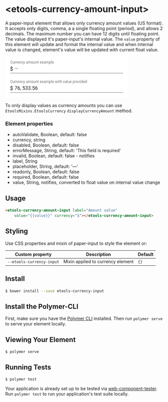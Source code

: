 # \<etools-currency-amount-input\>

A paper-input element that allows only currency amount values (US format). It accepts only digits, comma, a
a single floating point (period), and allows 2 decimals. The maximum number you can have 12 digits until floating point.
The value displayed it's paper-input's internal value. The `value` property of this element will update and format
the internal value and when internal value is changed, element's value will be updated with current float value.

![etools-currency-input-img](etools-currency-input.png)

To only display values as currency amounts you can use `EtoolsMixins.EtoolsCurrency`
`displayCurrencyAmount` method.

### Element properties

* autoValidate, Boolean, default: false
* currency, string
* disabled, Boolean, default: false
* errorMessage, String, default: 'This field is required'
* invalid, Boolean, default: false - notifies
* label, String
* placeholder, String, default: '—'
* readonly, Boolean, default: false
* required, Boolean, default: false
* value, String, notifies, converted to float value on internal value change

## Usage

```html
<etools-currency-amount-input label="Amount value"
    value="{{value}}" currency="$"></etools-currency-amount-input>
```

## Styling

Use CSS properties and mixin of paper-input to style the element or:

Custom property | Description | Default
----------------|-------------|----------
`--etools-currency-input` | Mixin applied to currency element | `{}`

## Install

```bash
$ bower install --save etools-currency-input
```

## Install the Polymer-CLI

First, make sure you have the [Polymer CLI](https://www.npmjs.com/package/polymer-cli) installed. Then run `polymer serve` to serve your element locally.

## Viewing Your Element

```
$ polymer serve
```

## Running Tests

```
$ polymer test
```

Your application is already set up to be tested via [web-component-tester](https://github.com/Polymer/web-component-tester). Run `polymer test` to run your application's test suite locally.
